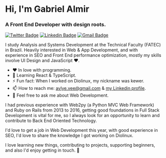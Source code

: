 # Hi, I'm Gabriel Almir

### A Front End Developer with design roots.

[![Twitter Badge](https://img.shields.io/badge/-@avlyev-00a1f4?style=flat-square&labelColor=d52f33&logo=twitter&logoColor=white&link=https://twitter.com/avlyev)](https://twitter.com/avlyev)
[![Linkedin Badge](https://img.shields.io/badge/-avlye-00a1f4?style=flat-square&labelColor=d52f33&logo=Linkedin&logoColor=white&link=https://www.linkedin.com/in/avlye/)](https://www.linkedin.com/in/avlye/) 
[![Gmail Badge](https://img.shields.io/badge/-avlye.vee@gmail.com-00a1f4?style=flat-square&logo=Gmail&labelColor=d52f33&logoColor=white&link=mailto:avlye.vee@gmail.com)](mailto:avlye.vee@gmail.com)

I study Analysis and Systems Development at the Technical Faculty (FATEC) in Brazil.
Heavily interested in Web & App Development, and with experience in SEO and Front End performance optimization, mostly my skills involve UI Design and JavaScript ❤.

- ❤️ In love with programming.
- 🌱 Learning React & TypeScript.
- ⚡ Fun fact: When I worked on Diolinux, my nickname was kewer.
- 📫 How to reach me: [avlye.vee@gmail.com](mailto:avlye.vee@gmail.com) & [my Linkedin profile](https://www.linkedin.com/in/avlye/).
- 💬 Feel free to ask me about Web Development.

I had previous experience with Web2py (a Python MVC Web Framework) and Ruby on Rails from 2013 to 2016, getting good foundations in Full Stack Development is vital for me, so I always look for an opportunity to learn and contribute to Back End Oriented Technology.

I'd love to get a job in Web Development this year, with good experience in SEO, I'd love to share the knowledge I got working on Diolinux.

I love learning new things, contributing to projects, supporting beginners, and also I'd enjoy getting in touch. 💬 


